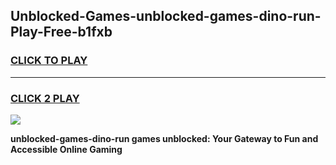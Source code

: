 
## Unblocked-Games-unblocked-games-dino-run-Play-Free-b1fxb
<h3>
<a href="https://premium76.site?title=unblocked-games-dino-run&ref=15A">CLICK TO PLAY</a></h3>
<hr>

<h3>
<a href="https://premium76.site?title=unblocked-games-dino-run&ref=15A">CLICK 2 PLAY</a>
  
</h3>

<a href="https://premium76.site?title=unblocked-games-dino-run&ref=15A"><img src="https://clearcache.store/games.png"></a>


**unblocked-games-dino-run games unblocked: Your Gateway to Fun and Accessible Online Gaming**
